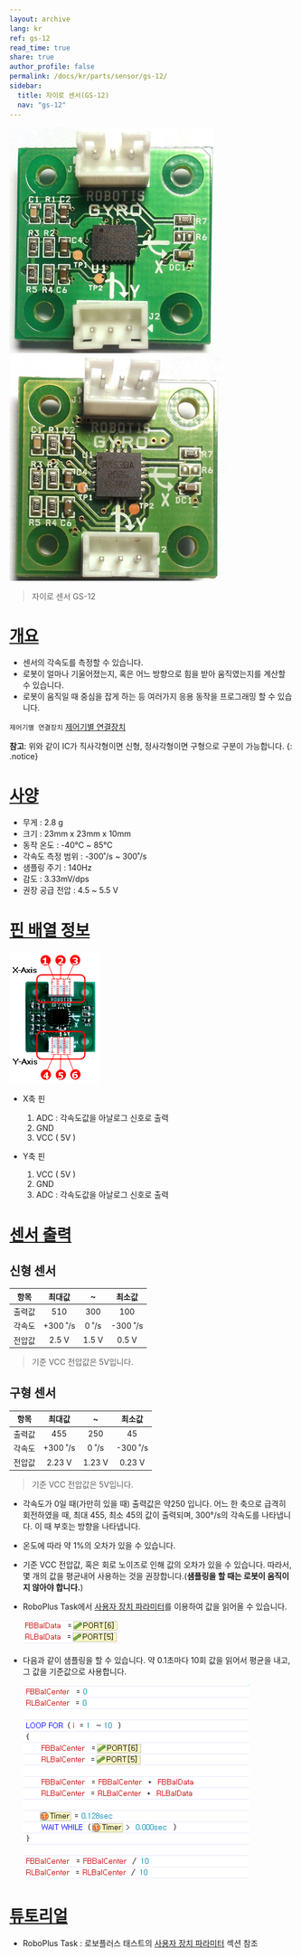 ```yaml
---
layout: archive
lang: kr
ref: gs-12
read_time: true
share: true
author_profile: false
permalink: /docs/kr/parts/sensor/gs-12/
sidebar:
  title: 자이로 센서(GS-12)
  nav: "gs-12"
---
```


![](/assets/images/parts/sensors/gyro_new.jpg)![](/assets/images/parts/sensors/gyro_old.jpg)

> 자이로 센서 GS-12

# [개요](#개요)

- 센서의 각속도를 측정할 수 있습니다.
- 로봇이 얼마나 기울어졌는지, 혹은 어느 방향으로 힘을 받아 움직였는지를 계산할 수 있습니다.
- 로봇이 움직일 때 중심을 잡게 하는 등 여러가지 응용 동작을 프로그래밍 할 수 있습니다.

`제어기별 연결장치` [제어기별 연결장치]

**참고**: 위와 같이 IC가 직사각형이면 신형, 정사각형이면 구형으로 구분이 가능합니다. 
{: .notice}

# [사양](#사양)
- 무게 : 2.8 g
- 크기 : 23mm x 23mm x 10mm
- 동작 온도 : -40℃ ~ 85℃
- 각속도 측정 범위 : -300˚/s ~ 300˚/s
- 샘플링 주기 : 140Hz
- 감도 : 3.33mV/dps
- 권장 공급 전압 : 4.5 ~ 5.5 V

# [핀 배열 정보](#핀-배열-정보)

![](/assets/images/parts/sensors/gs-12_pinout.png)

- X축 핀
  1. ADC : 각속도값을 아날로그 신호로 출력
  2. GND
  3. VCC ( 5V )

- Y축 핀
  1. VCC ( 5V )
  2. GND
  3. ADC : 각속도값을 아날로그 신호로 출력

# [센서 출력](#센서-출력)

## 신형 센서

|항목|최대값|~|최소값|
|:---:|:---:|:---:|:---:|
| 출력값  | 510      | 300    | 100   |
| 각속도  | +300 ˚/s | 0 ˚/s  | -300 ˚/s |
| 전압값  | 2.5 V   | 1.5 V | 0.5 V   |

> 기준 VCC 전압값은 5V입니다. 

## 구형 센서

|항목|최대값|~|최소값|
|:---:|:---:|:---:|:---:|
| 출력값  | 455      | 250    | 45   |
| 각속도  | +300 ˚/s | 0 ˚/s  | -300 ˚/s |
| 전압값  | 2.23 V   | 1.23 V | 0.23 V   |

> 기준 VCC 전압값은 5V입니다.

- 각속도가 0일 때(가만히 있을 때) 출력값은 약250 입니다. 어느 한 축으로 급격히 회전하였을 때, 최대 455, 최소 45의 값이 출력되며, 300&deg;/s의 각속도를 나타냅니다. 이 때 부호는 방향을 나타냅니다.
- 온도에 따라 약 1%의 오차가 있을 수 있습니다.
- 기준 VCC 전압값, 혹은 회로 노이즈로 인해 값의 오차가 있을 수 있습니다. 따라서, 몇 개의 값을 평균내어 사용하는 것을 권장합니다.(**샘플링을 할 때는 로봇이 움직이지 않아야 합니다.**)
- RoboPlus Task에서 [사용자 장치 파라미터]를 이용하여 값을 읽어올 수 있습니다.

  ![](/assets/images/parts/sensors/gs-12_01.png)

- 다음과 같이 샘플링을 할 수 있습니다. 약 0.1초마다 10회 값을 읽어서 평균을 내고, 그 값을 기준값으로 사용합니다.

  ![](/assets/images/parts/sensors/gs-12_02.png)

 # [튜토리얼](#튜토리얼)

- RoboPlus Task : 로보플러스 태스트의 [사용자 장치 파라미터] 섹션 참조

[사용자 장치 파라미터]: /docs/kr/software/rplus1/task/programming_02/#사용자-장치
[제어기별 연결장치]: /docs/kr/parts/controller/controller_compatibility/
